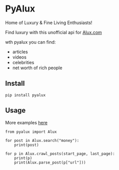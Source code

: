 # PyAlux

Home of Luxury & Fine Living Enthusiasts! 

Find luxury with this unofficial api for [Alux.com](https://www.alux.com/)

wth pyalux you can find:

* articles
* videos
* celebrities
* net worth of rich people

## Install

    pip install pyalux
    
## Usage

More examples [here](/examples)

    from pyalux import Alux    
    
    for post in Alux.search("money"):
        print(post)
        
    for p in Alux.crawl_posts(start_page, last_page):
        print(p)
        print(Alux.parse_post(p["url"]))